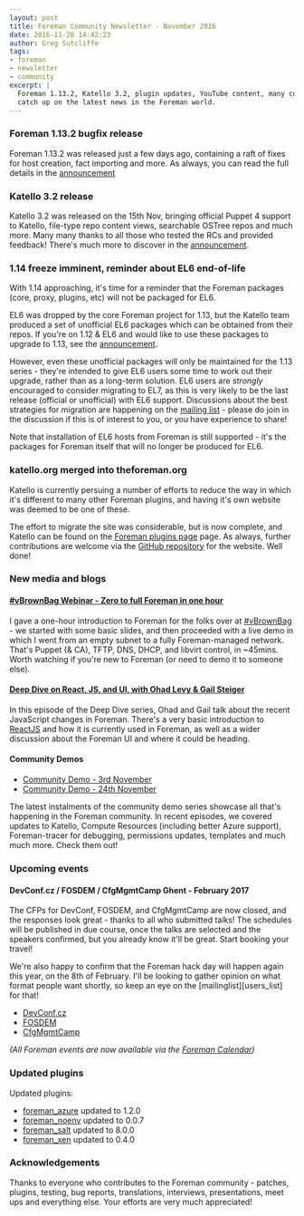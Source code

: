```yaml
---
layout: post
title: Foreman Community Newsletter - November 2016
date: 2016-11-28 14:42:23
author: Greg Sutcliffe
tags:
- foreman
- newsletter
- community
excerpt: |
  Foreman 1.13.2, Katello 3.2, plugin updates, YouTube content, many community events... 
  catch up on the latest news in the Foreman world.
---
```


### Foreman 1.13.2 bugfix release

Foreman 1.13.2 was released just a few days ago, containing a raft of fixes for
host creation, fact importing and more. As always, you can read the full
details in the [announcement][1_13_2]

[1_13_2]: https://groups.google.com/d/topic/foreman-users/zHEWuhyvCZU/discussion

### Katello 3.2 release

Katello 3.2 was released on the 15th Nov, bringing official Puppet 4 support to
Katello, file-type repo content views, searchable OSTree repos and much more.
Many many thanks to all those who tested the RCs and provided feedback! There's
much more to discover in the [announcement][k3_2].

[k3_2]: https://groups.google.com/d/topic/foreman-users/OuKFBnCf6xw/discussion

### 1.14 freeze imminent, reminder about EL6 end-of-life

With 1.14 approaching, it's time for a reminder that the Foreman packages
(core, proxy, plugins, etc) will not be packaged for EL6.

EL6 was dropped by the core Foreman project for 1.13, but the Katello team
produced a set of unofficial EL6 packages which can be obtained from their
repos. If you're on 1.12 & EL6 and would like to use these packages to upgrade
to 1.13, see the [announcement][el6]. 

However, even these unofficial packages will only be maintained for the 1.13
series - they're intended to give EL6 users some time to work out their
upgrade, rather than as a long-term solution. EL6 users are *strongly*
encouraged to consider migrating to EL7, as this is very likely to be the last
release (official or unofficial) with EL6 support.  Discussions about the best
strategies for migration are happening on the [mailing list][userslist] -
please do join in the discussion if this is of interest to you, or you have
experience to share!

Note that installation of EL6 hosts from Foreman is still supported - it's the
packages for Foreman itself that will no longer be produced for EL6.

[el6]: https://groups.google.com/d/topic/foreman-users/lec9OBPJEGo/discussion
[userslist]: https://groups.google.com/forum/#!forum/foreman-users

### katello.org merged into theforeman.org

Katello is currently persuing a number of efforts to reduce the way in which
it's different to many other Foreman plugins, and having it's own website was
deemed to be one of these.

The effort to migrate the site was considerable, but is now complete, and
Katello can be found on the [Foreman plugins page](/plugins) page. As always,
further contributions are welcome via the
[GitHub repository](https://github.com/theforeman/theforeman.org) for the
website. Well done!

### New media and blogs

#### [#vBrownBag Webinar - Zero to full Foreman in one hour](https://www.youtube.com/watch?v=Ckvmnog3o-w)

I gave a one-hour introduction to Foreman for the folks over at
[#vBrownBag](http://vbrownbag.com) - we started with some basic slides, and
then proceeded with a live demo in which I went from an empty subnet to a fully
Foreman-managed network. That's Puppet (& CA), TFTP, DNS, DHCP, and libvirt
control, in ~45mins. Worth watching if you're new to Foreman (or need to demo
it to someone else).

#### [Deep Dive on React, JS, and UI, with Ohad Levy & Gail Steiger](https://youtu.be/qtOJ7Irybas)

In this episode of the Deep Dive series, Ohad and Gail talk about the recent
JavaScript changes in Foreman. There's a very basic introduction to
[ReactJS][reactjs] and how it is currently used in Foreman, as well as a wider
discussion about the Foreman UI and where it could be heading.

[reactjs]: https://facebook.github.io/react/

#### Community Demos

* [Community Demo - 3rd November](https://www.youtube.com/watch?v=J1ejZaDFR8o)
* [Community Demo - 24th November](https://www.youtube.com/watch?v=M0-3x8AUfFQ)

The latest instalments of the community demo series showcase all that's
happening in the Foreman community. In recent episodes, we covered updates to
Katello, Compute Resources (including better Azure support), Foreman-tracer for
debugging, permissions updates, templates and much much more. Check them out!

### Upcoming events

#### DevConf.cz / FOSDEM / CfgMgmtCamp Ghent - February 2017

The CFPs for DevConf, FOSDEM, and CfgMgmtCamp are now closed, and the responses
look great - thanks to all who submitted talks! The schedules will be published
in due course, once the talks are selected and the speakers confirmed, but you
already know it'll be great. Start booking your travel!

We're also happy to confirm that the Foreman hack day will happen again this
year, on the 8th of February. I'll be looking to gather opinion on what format
people want shortly, so keep an eye on the [mailinglist][users_list] for that!

* [DevConf.cz](https://devconf.cz)
* [FOSDEM](https://fosdem.org)
* [CfgMgmtCamp](http://cfgmgmtcamp.eu)

_(All Foreman events are now available via the [Foreman Calendar](/events))_

### Updated plugins

Updated plugins:

- [foreman_azure](https://github.com/theforeman/foreman_azure) updated to 1.2.0
- [foreman_noenv](https://github.com/joshuabaird/foreman_noenv) updated to 0.0.7
- [foreman_salt](https://github.com/theforeman/foreman_salt) updated to 8.0.0
- [foreman_xen](https://github.com/theforeman/foreman_salt) updated to 0.4.0

### Acknowledgements

Thanks to everyone who contributes to the Foreman community - patches, plugins,
testing, bug reports, translations, interviews, presentations, meet ups and
everything else. Your efforts are very much appreciated!
